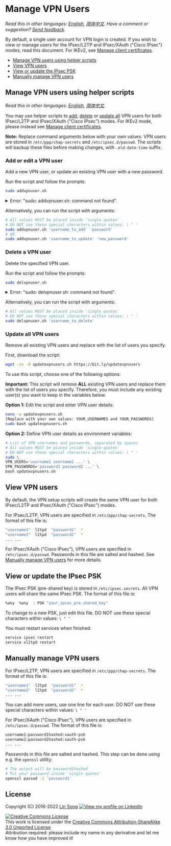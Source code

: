 # Manage VPN Users

*Read this in other languages: [English](manage-users.md), [简体中文](manage-users-zh.md). Have a comment or suggestion? [Send feedback](https://bit.ly/vpn-feedback).*

By default, a single user account for VPN login is created. If you wish to view or manage users for the IPsec/L2TP and IPsec/XAuth ("Cisco IPsec") modes, read this document. For IKEv2, see [Manage client certificates](ikev2-howto.md#manage-client-certificates).

* [Manage VPN users using helper scripts](#manage-vpn-users-using-helper-scripts)
* [View VPN users](#view-vpn-users)
* [View or update the IPsec PSK](#view-or-update-the-ipsec-psk)
* [Manually manage VPN users](#manually-manage-vpn-users)

## Manage VPN users using helper scripts

*Read this in other languages: [English](manage-users.md#manage-vpn-users-using-helper-scripts), [简体中文](manage-users-zh.md#使用辅助脚本管理-vpn-用户).*

You may use helper scripts to [add](../extras/add_vpn_user.sh), [delete](../extras/del_vpn_user.sh) or [update all](../extras/update_vpn_users.sh) VPN users for both IPsec/L2TP and IPsec/XAuth ("Cisco IPsec") modes. For IKEv2 mode, please instead see [Manage client certificates](ikev2-howto.md#manage-client-certificates).

**Note:** Replace command arguments below with your own values. VPN users are stored in `/etc/ppp/chap-secrets` and `/etc/ipsec.d/passwd`. The scripts will backup these files before making changes, with `.old-date-time` suffix.

### Add or edit a VPN user

Add a new VPN user, or update an existing VPN user with a new password.

Run the script and follow the prompts:

```bash
sudo addvpnuser.sh
```

<details>
<summary>
Error: "sudo: addvpnuser.sh: command not found".
</summary>

This is normal if you used an older version of the VPN setup script. First, download the helper script:

```bash
wget -nv -O /opt/src/addvpnuser.sh https://bit.ly/addvpnuser
chmod +x /opt/src/addvpnuser.sh && ln -s /opt/src/addvpnuser.sh /usr/bin
```

Then run the script using the instructions.
</details>

Alternatively, you can run the script with arguments:

```bash
# All values MUST be placed inside 'single quotes'
# DO NOT use these special characters within values: \ " '
sudo addvpnuser.sh 'username_to_add' 'password'
# OR
sudo addvpnuser.sh 'username_to_update' 'new_password'
```

### Delete a VPN user

Delete the specified VPN user.

Run the script and follow the prompts:

```bash
sudo delvpnuser.sh
```

<details>
<summary>
Error: "sudo: delvpnuser.sh: command not found".
</summary>

This is normal if you used an older version of the VPN setup script. First, download the helper script:

```bash
wget -nv -O /opt/src/delvpnuser.sh https://bit.ly/delvpnuser
chmod +x /opt/src/delvpnuser.sh && ln -s /opt/src/delvpnuser.sh /usr/bin
```

Then run the script using the instructions.
</details>

Alternatively, you can run the script with arguments:

```bash
# All values MUST be placed inside 'single quotes'
# DO NOT use these special characters within values: \ " '
sudo delvpnuser.sh 'username_to_delete'
```

### Update all VPN users

Remove all existing VPN users and replace with the list of users you specify.

First, download the script:

```bash
wget -nv -O updatevpnusers.sh https://bit.ly/updatevpnusers
```

To use this script, choose one of the following options:

**Important:** This script will remove **ALL** existing VPN users and replace them with the list of users you specify. Therefore, you must include any existing user(s) you want to keep in the variables below.

**Option 1:** Edit the script and enter VPN user details:

```bash
nano -w updatevpnusers.sh
[Replace with your own values: YOUR_USERNAMES and YOUR_PASSWORDS]
sudo bash updatevpnusers.sh
```

**Option 2:** Define VPN user details as environment variables:

```bash
# List of VPN usernames and passwords, separated by spaces
# All values MUST be placed inside 'single quotes'
# DO NOT use these special characters within values: \ " '
sudo \
VPN_USERS='username1 username2 ...' \
VPN_PASSWORDS='password1 password2 ...' \
bash updatevpnusers.sh
```

## View VPN users

By default, the VPN setup scripts will create the same VPN user for both IPsec/L2TP and IPsec/XAuth ("Cisco IPsec") modes.

For IPsec/L2TP, VPN users are specified in `/etc/ppp/chap-secrets`. The format of this file is:

```bash
"username1"  l2tpd  "password1"  *
"username2"  l2tpd  "password2"  *
... ...
```

For IPsec/XAuth ("Cisco IPsec"), VPN users are specified in `/etc/ipsec.d/passwd`. Passwords in this file are salted and hashed. See [Manually manage VPN users](#manually-manage-vpn-users) for more details.

## View or update the IPsec PSK

The IPsec PSK (pre-shared key) is stored in `/etc/ipsec.secrets`. All VPN users will share the same IPsec PSK. The format of this file is:

```bash
%any  %any  : PSK "your_ipsec_pre_shared_key"
```

To change to a new PSK, just edit this file. DO NOT use these special characters within values: `\ " '`

You must restart services when finished:

```bash
service ipsec restart
service xl2tpd restart
```

## Manually manage VPN users

For IPsec/L2TP, VPN users are specified in `/etc/ppp/chap-secrets`. The format of this file is:

```bash
"username1"  l2tpd  "password1"  *
"username2"  l2tpd  "password2"  *
... ...
```

You can add more users, use one line for each user. DO NOT use these special characters within values: `\ " '`

For IPsec/XAuth ("Cisco IPsec"), VPN users are specified in `/etc/ipsec.d/passwd`. The format of this file is:

```bash
username1:password1hashed:xauth-psk
username2:password2hashed:xauth-psk
... ...
```

Passwords in this file are salted and hashed. This step can be done using e.g. the `openssl` utility:

```bash
# The output will be password1hashed
# Put your password inside 'single quotes'
openssl passwd -1 'password1'
```

## License

Copyright (C) 2016-2022 [Lin Song](https://github.com/hwdsl2) [![View my profile on LinkedIn](https://static.licdn.com/scds/common/u/img/webpromo/btn_viewmy_160x25.png)](https://www.linkedin.com/in/linsongui)   

[![Creative Commons License](https://i.creativecommons.org/l/by-sa/3.0/88x31.png)](http://creativecommons.org/licenses/by-sa/3.0/)   
This work is licensed under the [Creative Commons Attribution-ShareAlike 3.0 Unported License](http://creativecommons.org/licenses/by-sa/3.0/)  
Attribution required: please include my name in any derivative and let me know how you have improved it!
